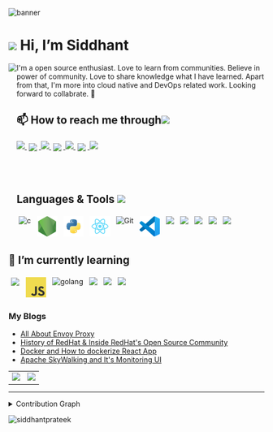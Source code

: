 ![banner](https://i.imgur.com/Ww2nuXA.png)



<p style="clear:both;">
<h1><img src = "https://raw.githubusercontent.com/MartinHeinz/MartinHeinz/master/wave.gif" width = 35px>  Hi, I’m Siddhant </h1><img src="https://i.imgur.com/MnWH6L8.gif" align="left" height="300vh">

I'm a open source enthusiast. Love to learn from communities. Believe in power of community. Love to share knowledge what I have learned. Apart from that, I'm more into cloud native and DevOps related work. Looking forward to collabrate. 🚀
</p>

<!-- ![68889-deliverame-app](https://user-images.githubusercontent.com/43869046/126028403-244771ba-f18a-46a9-a557-bafc0d2bd313.gif) -->
<!-- <img src="https://user-images.githubusercontent.com/43869046/126028403-244771ba-f18a-46a9-a557-bafc0d2bd313.gif" align="left" height="500vh"> -->

<p>
<h2>📫 How to reach me through<img src='https://raw.githubusercontent.com/ShahriarShafin/ShahriarShafin/main/Assets/handshake.gif' width="80px">
</p></h2>
<!-- Socials Links and Badges -->
<p >
	<a href="https://www.linkedin.com/in/siddhantprateek/">
		<img src="https://img.icons8.com/fluent/48/000000/linkedin.png"/>
	</a>
	<a href="https://twitter.com/siddhantprateek">
		<img src="https://img.icons8.com/color/48/000000/twitter-circled--v5.png" 
	 height="48" style="vertical-align:top; margin:4px"/>
	</a>
	<a href="https://www.facebook.com/siddhant.prateek.7/">
		<img src="https://img.icons8.com/fluent/48/000000/facebook-new.png"/>
	</a>
	<a href="https://medium.com/@siddhantprateek">
		<img src="https://img.icons8.com/ios-filled/50/000000/medium-monogram--v2.png"
	height="48" style="vertical-align:top; margin:4px"/>
	</a>
	<a href="https://devpost.com/siddhantprateek?ref_content=user-portfolio&ref_feature=portfolio&ref_medium=global-nav">
		<img src="https://img.icons8.com/color/48/000000/devpost.png"/>
	</a>
	<a href="https://dev.to/siddhantprateek">
		<img src="https://img.icons8.com/windows/64/000000/dev.png"
	height="48" style="vertical-align:top; margin:4px"/>
	</a>
	<a href="https://www.behance.net/siddhantprateek">
		<img src="https://img.icons8.com/color/48/000000/behance.png"/>
	</a>
</p>
<br/><br/>
<!-- Language and Tools -->
<h2>Languages & Tools <img src = "https://media2.giphy.com/media/QssGEmpkyEOhBCb7e1/giphy.gif?cid=ecf05e47a0n3gi1bfqntqmob8g9aid1oyj2wr3ds3mg700bl&rid=giphy.gif" width = 30px> </h2>
<p >
  <img src="https://img.icons8.com/color/48/000000/c-programming.png"
  alt="c" height="40" style="vertical-align:top; margin:4px"/ >

  <img src="https://raw.githubusercontent.com/github/explore/80688e429a7d4ef2fca1e82350fe8e3517d3494d/topics/nodejs/nodejs.png" alt="Node Js" height="40" style="vertical-align:top; margin:4px">
  <img src="https://raw.githubusercontent.com/github/explore/80688e429a7d4ef2fca1e82350fe8e3517d3494d/topics/python/python.png" alt="Python" height="40" style="vertical-align:top; margin:4px">
  <img src="https://raw.githubusercontent.com/github/explore/80688e429a7d4ef2fca1e82350fe8e3517d3494d/topics/react/react.png" alt="React" height="40" style="vertical-align:top; margin:4px">
  <img src="https://avatars.githubusercontent.com/u/18133?s=200&v=4" alt="Git" height="40" style="vertical-align:top; margin:4px">
  <img src="https://raw.githubusercontent.com/github/explore/80688e429a7d4ef2fca1e82350fe8e3517d3494d/topics/visual-studio-code/visual-studio-code.png" alt="VS Code" height="40" style="vertical-align:top; margin:4px">	
	<img src="https://img.icons8.com/color/48/000000/c-plus-plus-logo.png"
	height="40" style="vertical-align:top; margin:4px"/>
	<img src="https://img.icons8.com/color/48/000000/open-source--v1.png"
	height="40" style="vertical-align:top; margin:4px"/>
	<img src="https://img.icons8.com/plasticine/100/000000/bash.png"
	height="46" style="vertical-align:top; margin:4px"/>
	<img src="https://img.icons8.com/color/96/000000/linux--v1.png"
	     height="40" style="vertical-align:top; margin:4px"/>
	<img src="https://img.icons8.com/fluent/48/000000/docker.png"
  	height="40" style="vertical-align:top; margin:4px"/>
</p>

<p>
 <h2>📖 I’m currently learning</h2>
</p>
<p>
	<img src="https://img.icons8.com/color/100/000000/typescript.png"
	height="48" style="vertical-align:top; margin:5px"/>
	<img src="https://raw.githubusercontent.com/github/explore/80688e429a7d4ef2fca1e82350fe8e3517d3494d/topics/javascript/javascript.png" alt="Javascript" height="40" style="vertical-align:top; margin:4px">
	  <img src="https://img.icons8.com/color/48/000000/golang.png"
  alt="golang" height="40" style="vertical-align:top; margin:4px"/>
  <img src="https://img.icons8.com/color/48/000000/firebase.png"
  height="40" style="vertical-align:top; margin:4px"/>
  <img src="https://img.icons8.com/color/48/000000/kubernetes.png"
  height="40" style="vertical-align:top; margin:4px"/>
  <img src="https://img.icons8.com/color/48/000000/jenkins.png"
  height="40" style="vertical-align:top; margin:4px"/>
</p>

### My Blogs

- [All About Envoy Proxy](https://siddhantprateek.space/all-about-envoy-proxy)
- [History of RedHat & Inside RedHat's Open Source Community](https://siddhantprateek.space/history-of-redhat-and-inside-redhats-open-source-community)
- [Docker and How to dockerize React App](https://siddhantprateek.space/docker-and-how-to-dockerize-react-app)
- [Apache SkyWalking and It's Monitoring UI](https://blog.goupaz.com/posts/post07/apache-skywalking-and-its-monitoring-ui/)

| | |
| -------- | -------- |
|<img width="100%" src="https://github-readme-stats.vercel.app/api?username=siddhantprateek&show_icons=true&theme=nord" /> | <img width="100%" src="https://github-readme-streak-stats.herokuapp.com/?user=siddhantprateek&theme=nord" /> |

---

<!-- <div align="center">
   <a href="https://github.com/siddhantprateek">
     <img align="center" src="https://github-readme-stats.vercel.app/api/top-langs/?username=siddhantprateek&theme=vue-dark&hide_langs_below=1" />
   </a>
</div>
 -->
<!-- Conritbution Graph -->
<details>
  <summary>Contribution Graph</summary>

[![Siddhant Prateek's github activity graph](https://activity-graph.herokuapp.com/graph?username=siddhantprateek&theme=github)](https://github.com/siddhantprateek/github-readme-activity-graph)
</details>

<p align="left"> <img src="https://komarev.com/ghpvc/?username=siddhantprateek&label=Profile%20views&color=0e75b6&style=flat" alt="siddhantprateek" /> </p>
